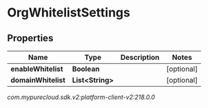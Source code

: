 # OrgWhitelistSettings


## Properties

| Name | Type | Description | Notes |
| ------------ | ------------- | ------------- | ------------- |
| **enableWhitelist** | **Boolean** |  |  [optional] |
| **domainWhitelist** | **List&lt;String&gt;** |  |  [optional] |




_com.mypurecloud.sdk.v2:platform-client-v2:218.0.0_
